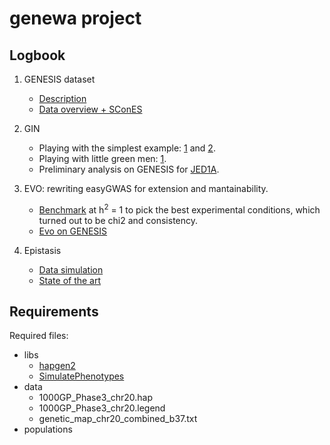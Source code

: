 # genewa project

## Logbook

1. GENESIS dataset

    * [Description](logbook/genesis_data.md)
    * [Data overview + SConES](logbook/genesis_exploration_1.ipynb)

2. GIN
    * Playing with the simplest example: [1](logbook/simplest_example_1.ipynb) and [2](logbook/simplest_example_2.ipynb).
    * Playing with little green men: [1](logbook/little_green_men_example_1.ipynb).
    * Preliminary analysis on GENESIS for [JED1A](logbook/genesis_gin_skat_aicc_1.ipynb).

3. EVO: rewriting easyGWAS for extension and mantainability.

    * [Benchmark](results/heritability/benchmark.ipynb) at h<sup>2</sup> = 1 to pick the best experimental conditions, which turned out to be chi2 and consistency.
    * [Evo on GENESIS](results/evo/evo_analysis.ipynb)

4. Epistasis
    * [Data simulation](logbook/gwas_simulation.md)
    * [State of the art](logbook/sota.md)


## Requirements

Required files:

* libs
  * [hapgen2](https://mathgen.stats.ox.ac.uk/genetics_software/hapgen/hapgen2.html#Download_and_Compilation)
  * [SimulatePhenotypes](https://mathgen.stats.ox.ac.uk/genetics_software/hapgen/download/R_scripts/SimulatePhenotypes_1.0.tar.gz)
* data
  * 1000GP_Phase3_chr20.hap
  * 1000GP_Phase3_chr20.legend
  * genetic_map_chr20_combined_b37.txt
* populations
